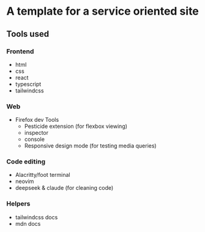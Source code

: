 # A template for a service oriented site

## Tools used

### Frontend
- html
- css
- react
- typescript
- tailwindcss

### Web
- Firefox dev Tools
  - Pesticide extension (for flexbox viewing)
  - inspector
  - console
  - Responsive design mode (for testing media queries)

### Code editing
- Alacritty/foot terminal 
- neovim
- deepseek & claude (for cleaning code)

### Helpers
- tailwindcss docs
- mdn docs
